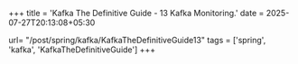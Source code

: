 +++
title = 'Kafka The Definitive Guide - 13 Kafka Monitoring.'
date = 2025-07-27T20:13:08+05:30

url= "/post/spring/kafka/KafkaTheDefinitiveGuide13"
tags = ['spring', 'kafka', 'KafkaTheDefinitiveGuide']
+++

